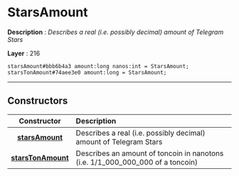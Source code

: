 # StarsAmount

**Description** : *Describes a real \(i\.e\. possibly decimal\) amount of Telegram Stars*

**Layer** : 216

```tl
starsAmount#bbb6b4a3 amount:long nanos:int = StarsAmount;
starsTonAmount#74aee3e0 amount:long = StarsAmount;
```

---

## Constructors

| Constructor | Description |
| :---: | :--- |
| [**starsAmount**](constructor/starsAmount) | Describes a real (i.e. possibly decimal) amount of Telegram Stars |
| [**starsTonAmount**](constructor/starsTonAmount) | Describes an amount of toncoin in nanotons (i.e. 1/1_000_000_000 of a toncoin) |